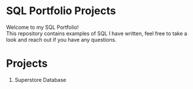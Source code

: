 # SQL Portfolio Projects
Welcome to my SQL Portfolio!<br>
This repository contains examples of SQL I have written, feel free to take a look and reach out if you have any questions.

# Projects
1. Superstore Database

